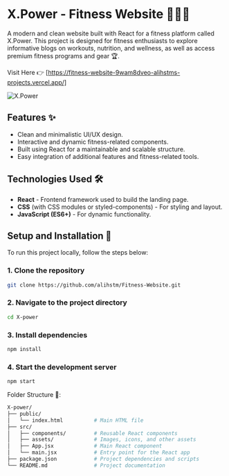 # X.Power - Fitness Website 🏋️‍♂️💪
A modern and clean website built with React for a fitness platform called X.Power.
This project is designed for fitness enthusiasts to explore informative blogs on workouts, nutrition, and wellness, as well as access premium fitness programs and gear 🏆.

Visit Here 👉 [https://fitness-website-9wam8dveo-alihstms-projects.vercel.app/]

![X.Power](https://github.com/user-attachments/assets/67a69d05-d40b-4aaa-b1dc-b33715fbd9ae)

## Features ✨
- Clean and minimalistic UI/UX design.
- Interactive and dynamic fitness-related components.
- Built using React for a maintainable and scalable structure.
- Easy integration of additional features and fitness-related tools.

## Technologies Used 🛠️
- **React** - Frontend framework used to build the landing page.
- **CSS** (with CSS modules or styled-components) - For styling and layout.
- **JavaScript (ES6+)** - For dynamic functionality.

## Setup and Installation 🚀
To run this project locally, follow the steps below:

### 1. Clone the repository
```bash
git clone https://github.com/alihstm/Fitness-Website.git

```
### 2. Navigate to the project directory
```bash
cd X-power

```
### 3. Install dependencies
```bash
npm install

```
### 4. Start the development server
```bash
npm start
```

Folder Structure 📁:
```bash
X-power/
├── public/
│   └── index.html          # Main HTML file
├── src/
│   ├── components/         # Reusable React components
│   ├── assets/             # Images, icons, and other assets
│   ├── App.jsx             # Main React component
│   └── main.jsx            # Entry point for the React app
├── package.json            # Project dependencies and scripts
└── README.md               # Project documentation
